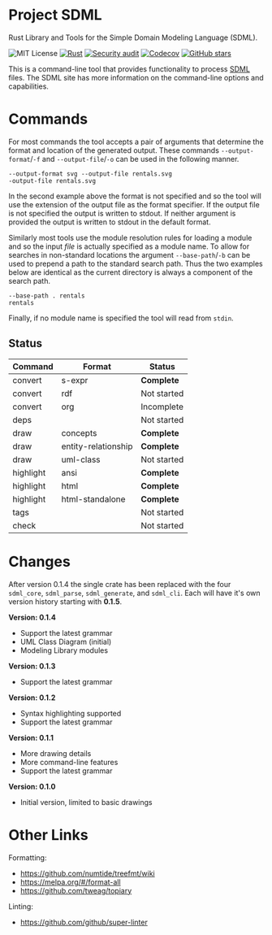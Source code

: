 # Project SDML 

Rust Library and Tools for the Simple Domain Modeling Language (SDML).

![MIT License](https://img.shields.io/badge/license-mit-118811.svg)
[![Rust](https://github.com/johnstonskj/rust-sdml/actions/workflows/rust.yml/badge.svg)](https://github.com/johnstonskj/rust-sdml/actions/workflows/rust.yml)
[![Security audit](https://github.com/johnstonskj/rust-sdml/actions/workflows/security-audit.yml/badge.svg)](https://github.com/johnstonskj/rust-sdml/actions/workflows/security-audit.yml)
[![Codecov](https://codecov.io/gh/johnstonskj/rust-sdml/branch/main/graph/badge.svg?token=1HGN6M4KIT)](https://codecov.io/gh/johnstonskj/rust-sdml)
[![GitHub stars](https://img.shields.io/github/stars/johnstonskj/rust-sdml.svg)](https://github.com/johnstonskj/rust-sdml/stargazers)

This is  a command-line tool that provides functionality to process
[SDML](https://sdml.io) files. The SDML site has more information on the command-line options and capabilities.

# Commands

For most commands the tool accepts a pair of arguments that determine the format and location of the generated output.
These commands `--output-format`/`-f` and `--output-file`/`-o` can be used in the following manner.

``` shell
--output-format svg --output-file rentals.svg
-output-file rentals.svg
```

In the second example above the format is not specified and so the tool will use the extension of the output file as the
format specifier. If the output file is not specified the output is written to stdout. If neither argument is provided
the output is written to stdout in the default format.

Similarly most tools use the module resolution rules for loading a module and so the input *file* is actually specified
as a module name. To allow for searches in non-standard locations the argument `--base-path`/`-b` can be used to
prepend a path to the standard search path. Thus the two examples below are identical as the current directory is always
a component of the search path.

``` shell
--base-path . rentals
rentals
```

Finally, if no module name is specified the tool will read from `stdin`.

## Status

| Command   | Format              | Status       |
|-----------|---------------------|--------------|
| convert   | s-expr              | **Complete** |
| convert   | rdf                 | Not started  |
| convert   | org                 | Incomplete   |
| deps      |                     | Not started  |
| draw      | concepts            | **Complete** |
| draw      | entity-relationship | **Complete** |
| draw      | uml-class           | Not started  |
| highlight | ansi                | **Complete** |
| highlight | html                | **Complete** |
| highlight | html-standalone     | **Complete** |
| tags      |                     | Not started  |
| check     |                     | Not started  |

# Changes

After version 0.1.4 the single crate has been replaced with the four `sdml_core`, `sdml_parse`, `sdml_generate`, and `sdml_cli`.
Each will have it's own version history starting with **0.1.5**.

**Version: 0.1.4**

* Support the latest grammar
* UML Class Diagram (initial)
* Modeling Library modules

**Version: 0.1.3**

* Support the latest grammar

**Version: 0.1.2**

* Syntax highlighting supported
* Support the latest grammar

**Version: 0.1.1**

* More drawing details
* More command-line features
* Support the latest grammar

**Version: 0.1.0**

* Initial version, limited to basic drawings

# Other Links

Formatting:

* https://github.com/numtide/treefmt/wiki
* https://melpa.org/#/format-all
* https://github.com/tweag/topiary

Linting:

* https://github.com/github/super-linter
